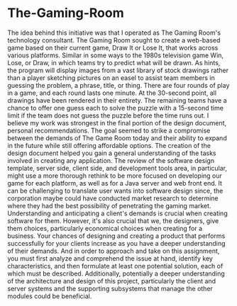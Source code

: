 # The-Gaming-Room

  The idea behind this initiative was that I operated as The Gaming Room's technology consultant. The Gaming Room sought to create a web-based game based on their current game, Draw It or Lose It, that works across various platforms. Similar in some ways to the 1980s television game Win, Lose, or Draw, in which teams try to predict what will be drawn. As hints, the program will display images from a vast library of stock drawings rather than a player sketching pictures on an easel to assist team members in guessing the problem, a phrase, title, or thing. There are four rounds of play in a game, and each round lasts one minute. At the 30-second point, all drawings have been rendered in their entirety. The remaining teams have a chance to offer one guess each to solve the puzzle with a 15-second time limit if the team does not guess the puzzle before the time runs out.
  I believe my work was strongest in the final portion of the design document, personal recommendations. The goal seemed to strike a compromise between the demands of The Game Room today and their ability to expand in the future while still offering affordable options. The creation of the design document helped you gain a general understanding of the tasks involved in creating any application. The review of the software design template, server side, client side, and development tools area, in particular, might use a more thorough rethink to be more focused on developing our game for each platform, as well as for a Java server and web front end. It can be challenging to translate user wants into software design since, the corporation maybe could have conducted market research to determine where they had the best possibility of penetrating the gaming market. 
  Understanding and anticipating a client's demands is crucial when creating software for them. However, it's also crucial that we, the designers, give them choices, particularly economical choices when creating for a business. Your chances of designing and creating a product that performs successfully for your clients increase as you have a deeper understanding of their demands. And in order to approach and take on this assignment, you must first analyze and comprehend the issue at hand, identify key characteristics, and then formulate at least one potential solution, each of which must be described. Additionally, potentially a deeper understanding of the architecture and design of this project, particularly the client and server systems and the supporting subsystems that manage the other modules could be beneficial.
